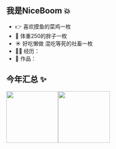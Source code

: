 ## 我是NiceBoom :boom: 
 
- :point_right:  喜欢摸鱼的菜鸡一枚
- :pig:   体重250的胖子一枚
- :sunny:  好吃懒做 混吃等死的社畜一枚
- 👨‍💻  经历：
- 🏡  作品：

## 今年汇总 ✨

<img align="" height="137px" src="https://github-readme-stats.vercel.app/api?username=NiceBoom&hide_title=true&hide_border=true&show_icons=true&include_all_commits=true&line_height=21&bg_color=0,EC6C6C,FFD479,FFFC79,73FA79&theme=graywhite&locale=cn" /><img align="" height="137px" src="https://github-readme-stats.vercel.app/api/top-langs/?username=NiceBoom&hide_title=true&hide_border=true&layout=compact&bg_color=0,73FA79,73FDFF,D783FF&theme=graywhite&locale=cn" />
